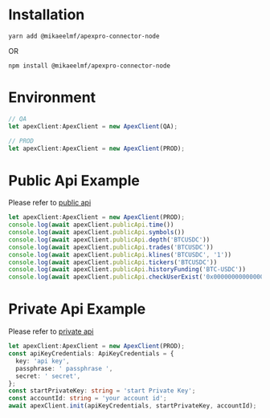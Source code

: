 
# Installation

```
yarn add @mikaeelmf/apexpro-connector-node
```
OR
```
npm install @mikaeelmf/apexpro-connector-node
```


# Environment

```javascript
// QA
let apexClient:ApexClient = new ApexClient(QA);

// PROD
let apexClient:ApexClient = new ApexClient(PROD);
```


# Public Api Example

Please refer to [public api](test/public.spec.ts)

```typescript
let apexClient:ApexClient = new ApexClient(PROD);
console.log(await apexClient.publicApi.time())
console.log(await apexClient.publicApi.symbols())
console.log(await apexClient.publicApi.depth('BTCUSDC'))
console.log(await apexClient.publicApi.trades('BTCUSDC'))
console.log(await apexClient.publicApi.klines('BTCUSDC', '1'))
console.log(await apexClient.publicApi.tickers('BTCUSDC'))
console.log(await apexClient.publicApi.historyFunding('BTC-USDC'))
console.log(await apexClient.publicApi.checkUserExist('0x0000000000000000000000000000000000000000'))   
```


# Private Api Example

Please refer to [private api](test/private.spec.ts)

```typescript
let apexClient:ApexClient = new ApexClient(PROD);
const apiKeyCredentials: ApiKeyCredentials = {
  key: 'api key',
  passphrase: ' passphrase ',
  secret: ' secret',
};
const startPrivateKey: string = 'start Private Key';
const accountId: string = 'your account id';
await apexClient.init(apiKeyCredentials, startPrivateKey, accountId);


```

